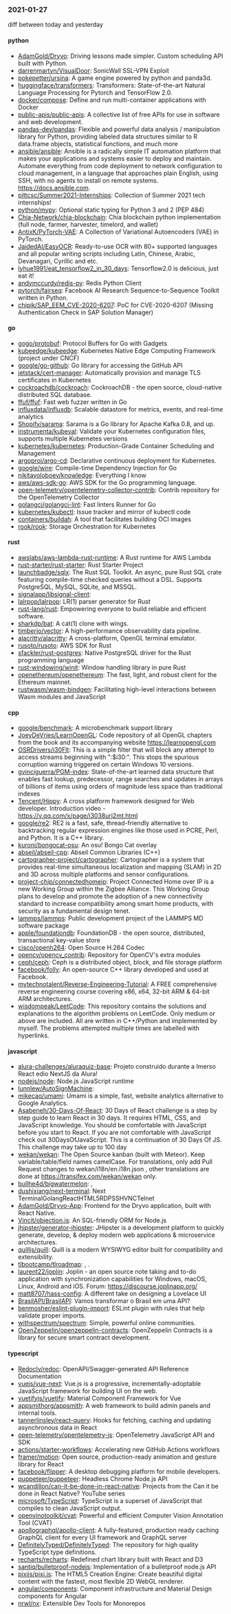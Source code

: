 ### 2021-01-27
diff between today and yesterday

#### python
* [AdamGold/Dryvo](https://github.com/AdamGold/Dryvo): Driving lessons made simpler. Custom scheduling API built with Python.
* [darrenmartyn/VisualDoor](https://github.com/darrenmartyn/VisualDoor): SonicWall SSL-VPN Exploit
* [pokepetter/ursina](https://github.com/pokepetter/ursina): A game engine powered by python and panda3d.
* [huggingface/transformers](https://github.com/huggingface/transformers): Transformers: State-of-the-art Natural Language Processing for Pytorch and TensorFlow 2.0.
* [docker/compose](https://github.com/docker/compose): Define and run multi-container applications with Docker
* [public-apis/public-apis](https://github.com/public-apis/public-apis): A collective list of free APIs for use in software and web development.
* [pandas-dev/pandas](https://github.com/pandas-dev/pandas): Flexible and powerful data analysis / manipulation library for Python, providing labeled data structures similar to R data.frame objects, statistical functions, and much more
* [ansible/ansible](https://github.com/ansible/ansible): Ansible is a radically simple IT automation platform that makes your applications and systems easier to deploy and maintain. Automate everything from code deployment to network configuration to cloud management, in a language that approaches plain English, using SSH, with no agents to install on remote systems. https://docs.ansible.com.
* [pittcsc/Summer2021-Internships](https://github.com/pittcsc/Summer2021-Internships): Collection of Summer 2021 tech internships!
* [python/mypy](https://github.com/python/mypy): Optional static typing for Python 3 and 2 (PEP 484)
* [Chia-Network/chia-blockchain](https://github.com/Chia-Network/chia-blockchain): Chia blockchain python implementation (full node, farmer, harvester, timelord, and wallet)
* [AntixK/PyTorch-VAE](https://github.com/AntixK/PyTorch-VAE): A Collection of Variational Autoencoders (VAE) in PyTorch.
* [JaidedAI/EasyOCR](https://github.com/JaidedAI/EasyOCR): Ready-to-use OCR with 80+ supported languages and all popular writing scripts including Latin, Chinese, Arabic, Devanagari, Cyrillic and etc.
* [lyhue1991/eat_tensorflow2_in_30_days](https://github.com/lyhue1991/eat_tensorflow2_in_30_days): Tensorflow2.0  is delicious, just eat it! 
* [andymccurdy/redis-py](https://github.com/andymccurdy/redis-py): Redis Python Client
* [pytorch/fairseq](https://github.com/pytorch/fairseq): Facebook AI Research Sequence-to-Sequence Toolkit written in Python.
* [chipik/SAP_EEM_CVE-2020-6207](https://github.com/chipik/SAP_EEM_CVE-2020-6207): PoC for CVE-2020-6207 (Missing Authentication Check in SAP Solution Manager)

#### go
* [gogo/protobuf](https://github.com/gogo/protobuf): Protocol Buffers for Go with Gadgets
* [kubeedge/kubeedge](https://github.com/kubeedge/kubeedge): Kubernetes Native Edge Computing Framework (project under CNCF)
* [google/go-github](https://github.com/google/go-github): Go library for accessing the GitHub API
* [jetstack/cert-manager](https://github.com/jetstack/cert-manager): Automatically provision and manage TLS certificates in Kubernetes
* [cockroachdb/cockroach](https://github.com/cockroachdb/cockroach): CockroachDB - the open source, cloud-native distributed SQL database.
* [ffuf/ffuf](https://github.com/ffuf/ffuf): Fast web fuzzer written in Go
* [influxdata/influxdb](https://github.com/influxdata/influxdb): Scalable datastore for metrics, events, and real-time analytics
* [Shopify/sarama](https://github.com/Shopify/sarama): Sarama is a Go library for Apache Kafka 0.8, and up.
* [instrumenta/kubeval](https://github.com/instrumenta/kubeval): Validate your Kubernetes configuration files, supports multiple Kubernetes versions
* [kubernetes/kubernetes](https://github.com/kubernetes/kubernetes): Production-Grade Container Scheduling and Management
* [argoproj/argo-cd](https://github.com/argoproj/argo-cd): Declarative continuous deployment for Kubernetes.
* [google/wire](https://github.com/google/wire): Compile-time Dependency Injection for Go
* [nikitavoloboev/knowledge](https://github.com/nikitavoloboev/knowledge): Everything I know
* [aws/aws-sdk-go](https://github.com/aws/aws-sdk-go): AWS SDK for the Go programming language.
* [open-telemetry/opentelemetry-collector-contrib](https://github.com/open-telemetry/opentelemetry-collector-contrib): Contrib repository for the OpenTelemetry Collector
* [golangci/golangci-lint](https://github.com/golangci/golangci-lint): Fast linters Runner for Go
* [kubernetes/kubectl](https://github.com/kubernetes/kubectl): Issue tracker and mirror of kubectl code
* [containers/buildah](https://github.com/containers/buildah): A tool that facilitates building OCI images
* [rook/rook](https://github.com/rook/rook): Storage Orchestration for Kubernetes

#### rust
* [awslabs/aws-lambda-rust-runtime](https://github.com/awslabs/aws-lambda-rust-runtime): A Rust runtime for AWS Lambda
* [rust-starter/rust-starter](https://github.com/rust-starter/rust-starter): Rust Starter Project
* [launchbadge/sqlx](https://github.com/launchbadge/sqlx):  The Rust SQL Toolkit. An async, pure Rust SQL crate featuring compile-time checked queries without a DSL. Supports PostgreSQL, MySQL, SQLite, and MSSQL.
* [signalapp/libsignal-client](https://github.com/signalapp/libsignal-client): 
* [lalrpop/lalrpop](https://github.com/lalrpop/lalrpop): LR(1) parser generator for Rust
* [rust-lang/rust](https://github.com/rust-lang/rust): Empowering everyone to build reliable and efficient software.
* [sharkdp/bat](https://github.com/sharkdp/bat): A cat(1) clone with wings.
* [timberio/vector](https://github.com/timberio/vector): A high-performance observability data pipeline.
* [alacritty/alacritty](https://github.com/alacritty/alacritty): A cross-platform, OpenGL terminal emulator.
* [rusoto/rusoto](https://github.com/rusoto/rusoto): AWS SDK for Rust
* [sfackler/rust-postgres](https://github.com/sfackler/rust-postgres): Native PostgreSQL driver for the Rust programming language
* [rust-windowing/winit](https://github.com/rust-windowing/winit): Window handling library in pure Rust
* [openethereum/openethereum](https://github.com/openethereum/openethereum): The fast, light, and robust client for the Ethereum mainnet.
* [rustwasm/wasm-bindgen](https://github.com/rustwasm/wasm-bindgen): Facilitating high-level interactions between Wasm modules and JavaScript

#### cpp
* [google/benchmark](https://github.com/google/benchmark): A microbenchmark support library
* [JoeyDeVries/LearnOpenGL](https://github.com/JoeyDeVries/LearnOpenGL): Code repository of all OpenGL chapters from the book and its accompanying website https://learnopengl.com
* [OSRDrivers/i30Flt](https://github.com/OSRDrivers/i30Flt): This is a simple filter that will block any attempt to access streams beginning with ":$i30:". This stops the spurious corruption warning triggered on certain Windows 10 versions.
* [gvinciguerra/PGM-index](https://github.com/gvinciguerra/PGM-index): State-of-the-art learned data structure that enables fast lookup, predecessor, range searches and updates in arrays of billions of items using orders of magnitude less space than traditional indexes
* [Tencent/Hippy](https://github.com/Tencent/Hippy): A cross platform framework designed for Web developer. Introduction video - https://v.qq.com/x/page/i3038urj2mt.html
* [google/re2](https://github.com/google/re2): RE2 is a fast, safe, thread-friendly alternative to backtracking regular expression engines like those used in PCRE, Perl, and Python. It is a C++ library.
* [kuroni/bongocat-osu](https://github.com/kuroni/bongocat-osu): An osu! Bongo Cat overlay
* [abseil/abseil-cpp](https://github.com/abseil/abseil-cpp): Abseil Common Libraries (C++)
* [cartographer-project/cartographer](https://github.com/cartographer-project/cartographer): Cartographer is a system that provides real-time simultaneous localization and mapping (SLAM) in 2D and 3D across multiple platforms and sensor configurations.
* [project-chip/connectedhomeip](https://github.com/project-chip/connectedhomeip): Project Connected Home over IP is a new Working Group within the Zigbee Alliance. This Working Group plans to develop and promote the adoption of a new connectivity standard to increase compatibility among smart home products, with security as a fundamental design tenet.
* [lammps/lammps](https://github.com/lammps/lammps): Public development project of the LAMMPS MD software package
* [apple/foundationdb](https://github.com/apple/foundationdb): FoundationDB - the open source, distributed, transactional key-value store
* [cisco/openh264](https://github.com/cisco/openh264): Open Source H.264 Codec
* [opencv/opencv_contrib](https://github.com/opencv/opencv_contrib): Repository for OpenCV's extra modules
* [ceph/ceph](https://github.com/ceph/ceph): Ceph is a distributed object, block, and file storage platform
* [facebook/folly](https://github.com/facebook/folly): An open-source C++ library developed and used at Facebook.
* [mytechnotalent/Reverse-Engineering-Tutorial](https://github.com/mytechnotalent/Reverse-Engineering-Tutorial): A FREE comprehensive reverse engineering course covering x86, x64, 32-bit ARM & 64-bit ARM architectures.
* [wisdompeak/LeetCode](https://github.com/wisdompeak/LeetCode): This repository contains the solutions and explanations to the algorithm problems on LeetCode. Only medium or above are included. All are written in C++/Python and implemented by myself. The problems attempted multiple times are labelled with hyperlinks.

#### javascript
* [alura-challenges/aluraquiz-base](https://github.com/alura-challenges/aluraquiz-base): Projeto construido durante a Imerso React edio NextJS da Alura!
* [nodejs/node](https://github.com/nodejs/node): Node.js JavaScript runtime 
* [lunnlew/AutoSignMachine](https://github.com/lunnlew/AutoSignMachine): 
* [mikecao/umami](https://github.com/mikecao/umami): Umami is a simple, fast, website analytics alternative to Google Analytics.
* [Asabeneh/30-Days-Of-React](https://github.com/Asabeneh/30-Days-Of-React): 30 Days of React challenge is a step by step guide to learn React in 30 days. It requires HTML, CSS, and JavaScript knowledge. You should be comfortable with JavaScript before you start to React. If you are not comfortable with JavaScript check out 30DaysOfJavaScript. This is a continuation of 30 Days Of JS. This challenge may take up to 100 day
* [wekan/wekan](https://github.com/wekan/wekan): The Open Source kanban (built with Meteor). Keep variable/table/field names camelCase. For translations, only add Pull Request changes to wekan/i18n/en.i18n.json , other translations are done at https://transifex.com/wekan/wekan only.
* [bullhe4d/bigwatermelon](https://github.com/bullhe4d/bigwatermelon): ,
* [dushixiang/next-terminal](https://github.com/dushixiang/next-terminal): Next TerminalGolangReactHTML5RDPSSHVNCTelnet
* [AdamGold/Dryvo-App](https://github.com/AdamGold/Dryvo-App): Frontend for the Dryvo application, built with React Native.
* [Vincit/objection.js](https://github.com/Vincit/objection.js): An SQL-friendly ORM for Node.js
* [jhipster/generator-jhipster](https://github.com/jhipster/generator-jhipster): JHipster is a development platform to quickly generate, develop, & deploy modern web applications & microservice architectures.
* [quilljs/quill](https://github.com/quilljs/quill): Quill is a modern WYSIWYG editor built for compatibility and extensibility.
* [tlbootcamp/tlroadmap](https://github.com/tlbootcamp/tlroadmap):    ,         .
* [laurent22/joplin](https://github.com/laurent22/joplin): Joplin - an open source note taking and to-do application with synchronization capabilities for Windows, macOS, Linux, Android and iOS. Forum: https://discourse.joplinapp.org/
* [matt8707/hass-config](https://github.com/matt8707/hass-config): A different take on designing a Lovelace UI
* [BrasilAPI/BrasilAPI](https://github.com/BrasilAPI/BrasilAPI): Vamos transformar o Brasil em uma API?
* [benmosher/eslint-plugin-import](https://github.com/benmosher/eslint-plugin-import): ESLint plugin with rules that help validate proper imports.
* [withspectrum/spectrum](https://github.com/withspectrum/spectrum): Simple, powerful online communities.
* [OpenZeppelin/openzeppelin-contracts](https://github.com/OpenZeppelin/openzeppelin-contracts): OpenZeppelin Contracts is a library for secure smart contract development.

#### typescript
* [Redocly/redoc](https://github.com/Redocly/redoc):  OpenAPI/Swagger-generated API Reference Documentation
* [vuejs/vue-next](https://github.com/vuejs/vue-next):  Vue.js is a progressive, incrementally-adoptable JavaScript framework for building UI on the web.
* [vuetifyjs/vuetify](https://github.com/vuetifyjs/vuetify):  Material Component Framework for Vue
* [appsmithorg/appsmith](https://github.com/appsmithorg/appsmith): A web framework to build admin panels and internal tools.
* [tannerlinsley/react-query](https://github.com/tannerlinsley/react-query):  Hooks for fetching, caching and updating asynchronous data in React
* [open-telemetry/opentelemetry-js](https://github.com/open-telemetry/opentelemetry-js): OpenTelemetry JavaScript API and SDK
* [actions/starter-workflows](https://github.com/actions/starter-workflows): Accelerating new GitHub Actions workflows
* [framer/motion](https://github.com/framer/motion): Open source, production-ready animation and gesture library for React
* [facebook/flipper](https://github.com/facebook/flipper): A desktop debugging platform for mobile developers.
* [puppeteer/puppeteer](https://github.com/puppeteer/puppeteer): Headless Chrome Node.js API
* [wcandillon/can-it-be-done-in-react-native](https://github.com/wcandillon/can-it-be-done-in-react-native):   Projects from the Can it be done in React Native? YouTube series
* [microsoft/TypeScript](https://github.com/microsoft/TypeScript): TypeScript is a superset of JavaScript that compiles to clean JavaScript output.
* [openvinotoolkit/cvat](https://github.com/openvinotoolkit/cvat): Powerful and efficient Computer Vision Annotation Tool (CVAT)
* [apollographql/apollo-client](https://github.com/apollographql/apollo-client):  A fully-featured, production ready caching GraphQL client for every UI framework and GraphQL server
* [DefinitelyTyped/DefinitelyTyped](https://github.com/DefinitelyTyped/DefinitelyTyped): The repository for high quality TypeScript type definitions.
* [recharts/recharts](https://github.com/recharts/recharts): Redefined chart library built with React and D3
* [santiq/bulletproof-nodejs](https://github.com/santiq/bulletproof-nodejs): Implementation of a bulletproof node.js API 
* [pixijs/pixi.js](https://github.com/pixijs/pixi.js): The HTML5 Creation Engine: Create beautiful digital content with the fastest, most flexible 2D WebGL renderer.
* [angular/components](https://github.com/angular/components): Component infrastructure and Material Design components for Angular
* [nrwl/nx](https://github.com/nrwl/nx): Extensible Dev Tools for Monorepos
